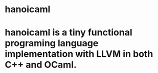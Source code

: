 # hanoicaml
# hanoicaml is a tiny functional programing language implementation with LLVM in both C++ and OCaml. 
